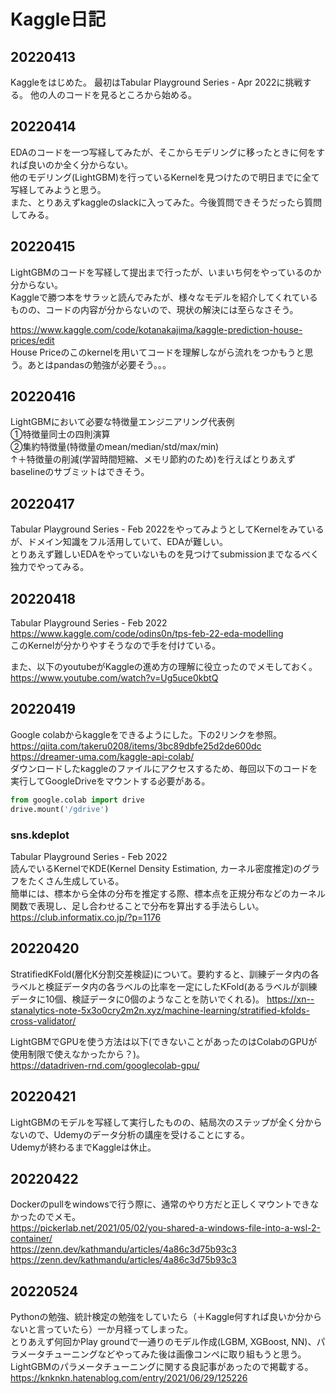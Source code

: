 # Kaggle日記
## 20220413
Kaggleをはじめた。
最初はTabular Playground Series - Apr 2022に挑戦する。
他の人のコードを見るところから始める。

## 20220414
EDAのコードを一つ写経してみたが、そこからモデリングに移ったときに何をすれば良いのか全く分からない。  
他のモデリング(LightGBM)を行っているKernelを見つけたので明日までに全て写経してみようと思う。  
また、とりあえずkaggleのslackに入ってみた。今後質問できそうだったら質問してみる。

## 20220415
LightGBMのコードを写経して提出まで行ったが、いまいち何をやっているのか分からない。  
Kaggleで勝つ本をサラッと読んでみたが、様々なモデルを紹介してくれているものの、コードの内容が分からないので、現状の解決には至らなさそう。  
  
https://www.kaggle.com/code/kotanakajima/kaggle-prediction-house-prices/edit  
House Priceのこのkernelを用いてコードを理解しながら流れをつかもうと思う。あとはpandasの勉強が必要そう。。。

## 20220416
LightGBMにおいて必要な特徴量エンジニアリング代表例  
①特徴量同士の四則演算  
②集約特徴量(特徴量のmean/median/std/max/min)  
↑＋特徴量の削減(学習時間短縮、メモリ節約のため)を行えばとりあえずbaselineのサブミットはできそう。

## 20220417
Tabular Playground Series - Feb 2022をやってみようとしてKernelをみているが、ドメイン知識をフル活用していて、EDAが難しい。  
とりあえず難しいEDAをやっていないものを見つけてsubmissionまでなるべく独力でやってみる。

## 20220418
Tabular Playground Series - Feb 2022  
https://www.kaggle.com/code/odins0n/tps-feb-22-eda-modelling  
このKernelが分かりやすそうなので手を付けている。

また、以下のyoutubeがKaggleの進め方の理解に役立ったのでメモしておく。  
https://www.youtube.com/watch?v=Ug5uce0kbtQ  

## 20220419
Google colabからkaggleをできるようにした。下の2リンクを参照。  
https://qiita.com/takeru0208/items/3bc89dbfe25d2de600dc  
https://dreamer-uma.com/kaggle-api-colab/  
ダウンロードしたkaggleのファイルにアクセスするため、毎回以下のコードを実行してGoogleDriveをマウントする必要がある。
```python
from google.colab import drive  
drive.mount('/gdrive')
```
### sns.kdeplot
Tabular Playground Series - Feb 2022  
読んでいるKernelでKDE(Kernel Density Estimation, カーネル密度推定)のグラフをたくさん生成している。  
簡単には、標本から全体の分布を推定する際、標本点を正規分布などのカーネル関数で表現し、足し合わせることで分布を算出する手法らしい。  
https://club.informatix.co.jp/?p=1176

## 20220420
StratifiedKFold(層化K分割交差検証)について。要約すると、訓練データ内の各ラベルと検証データ内の各ラベルの比率を一定にしたKFold(あるラベルが訓練データに10個、検証データに0個のようなことを防いでくれる)。
https://xn--stanalytics-note-5x3o0cry2m2n.xyz/machine-learning/stratified-kfolds-cross-validator/  
  
LightGBMでGPUを使う方法は以下(できないことがあったのはColabのGPUが使用制限で使えなかったから？)。  
https://datadriven-rnd.com/googlecolab-gpu/

##  20220421
LightGBMのモデルを写経して実行したものの、結局次のステップが全く分からないので、Udemyのデータ分析の講座を受けることにする。  
Udemyが終わるまでKaggleは休止。

## 20220422
Dockerのpullをwindowsで行う際に、通常のやり方だと正しくマウントできなかったのでメモ。  
https://pickerlab.net/2021/05/02/you-shared-a-windows-file-into-a-wsl-2-container/  
https://zenn.dev/kathmandu/articles/4a86c3d75b93c3  
https://zenn.dev/kathmandu/articles/4a86c3d75b93c3

## 20220524
Pythonの勉強、統計検定の勉強をしていたら（＋Kaggle何すれば良いか分からないと言っていたら）一か月経ってしまった。  
とりあえず何回かPlay groundで一通りのモデル作成(LGBM, XGBoost, NN)、パラメータチューニングなどやってみた後は画像コンペに取り組もうと思う。  
LightGBMのパラメータチューニングに関する良記事があったので掲載する。  
https://knknkn.hatenablog.com/entry/2021/06/29/125226
